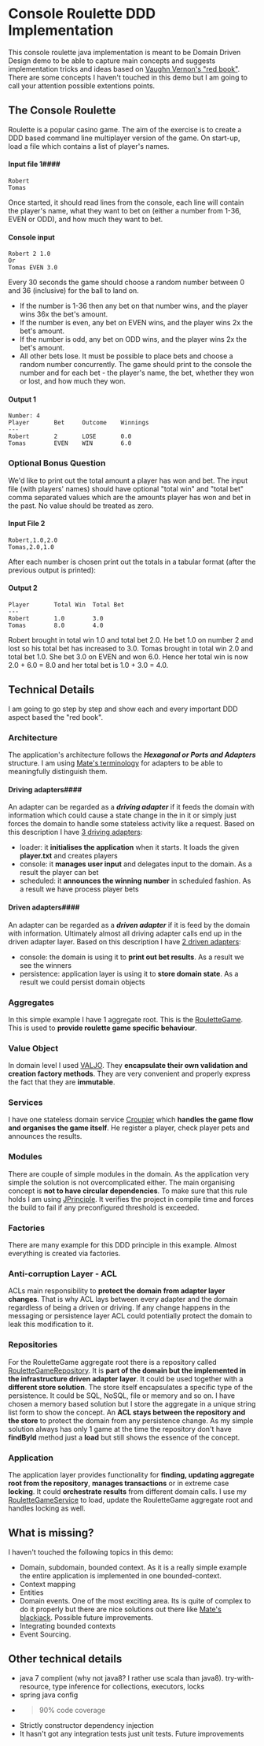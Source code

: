 # Console Roulette DDD Implementation #
This console roulette java implementation is meant to be Domain Driven Design demo to be able to capture main concepts and suggests implementation tricks and ideas based on [Vaughn Vernon's "red book"](http://www.infoq.com/articles/implmenting-domain-driven-design-vaughn-vernon). There are some concepts I haven't touched in this demo but I am going to call your attention possible extentions points.

## The Console Roulette ##
Roulette is a popular casino game. The aim of the exercise is to create a DDD based command line multiplayer version of the game.
On start-up, load a file which contains a list of player's names.
#### Input file 1####
```
Robert
Tomas
```
Once started, it should read lines from the console, each line will contain the player's name, what they want to bet on (either a number from 1-36, EVEN or ODD), and how much they want to bet.
#### Console input ####
```
Robert 2 1.0
Or
Tomas EVEN 3.0
```
Every 30 seconds the game should choose a random number between 0 and 36 (inclusive) for the ball to land on.
- If the number is 1-36 then any bet on that number wins, and the player wins 36x the bet's amount.
- If the number is even, any bet on EVEN wins, and the player wins 2x the bet's amount.
- If the number is odd, any bet on ODD wins, and the player wins 2x the bet's amount.
- All other bets lose.
It must be possible to place bets and choose a random number concurrently.
The game should print to the console the number and for each bet - the player's name, the bet, whether they won or lost, and how much they won.

#### Output 1 ####
```
Number: 4
Player       Bet     Outcome    Winnings
---
Robert       2       LOSE       0.0
Tomas        EVEN    WIN        6.0
```
### Optional Bonus Question ###
We'd like to print out the total amount a player has won and bet. The input file (with players' names) should have optional "total win" and "total bet" comma separated values which are the amounts player has won and bet in the past. No value should be treated as zero.
#### Input File 2 ####
```
Robert,1.0,2.0
Tomas,2.0,1.0
```
After each number is chosen print out the totals in a tabular format (after the previous output is printed):
#### Output 2 ####
```
Player       Total Win  Total Bet
---
Robert       1.0        3.0
Tomas        8.0        4.0
```
Robert brought in total win 1.0 and total bet 2.0. He bet 1.0 on number 2 and lost so his total bet has increased to 3.0.
Tomas brought in total win 2.0 and total bet 1.0. She bet 3.0 on EVEN and won 6.0. Hence her total win is now 2.0 + 6.0 = 8.0 and her total bet is 1.0 + 3.0 = 4.0.

## Technical Details ##
I am going to go step by step and show each and every important DDD aspect based the "red book".

### Architecture ###
The application's architecture follows the ***Hexagonal or Ports and Adapters*** structure. I am using [Mate's terminology](http://tindaloscode.blogspot.co.uk/2013/11/ddd-and-hexagonal-architecture.html) for adapters to be able to meaningfully distinguish them.

#### Driving adapters####
An adapter can be regarded as a ***driving adapter*** if it feeds the domain with information which could cause a state change in the in it or simply just forces the domain to handle some stateless activity like a request.
Based on this description I have [3 driving adapters](src/main/java/org/kaloz/roulette/infrastucture/adapters/driving):
- loader: it **initialises the application** when it starts. It loads the given **player.txt** and creates players
- console: it **manages user input** and delegates input to the domain. As a result the player can bet
- scheduled: it **announces the winning number** in scheduled fashion. As a result we have process player bets

#### Driven adapters####
An adapter can be regarded as a ***driven adapter*** if it is feed by the domain with information. Ultimately almost all driving adapter calls end up in the driven adapter layer.
Based on this description I have [2 driven adapters](src/main/java/org/kaloz/roulette/infrastucture/adapters/driven):
- console: the domain is using it to **print out bet results**. As a result we see the winners
- persistence: application layer is using it to **store domain state**. As a result we could persist domain objects

### Aggregates ###
In this simple example I have 1 aggregate root. This is the [RouletteGame](src/main/java/org/kaloz/roulette/domain/RouletteGame.java). This is used to **provide roulette game specific behaviour**.

### Value Object ###
In domain level I used [VALJO](http://waytothepiratecove.blogspot.co.uk/2015/04/valjos-value-java-object.html). They **encapsulate their own validation and creation factory methods**. They are very convenient and properly express the fact that they are **immutable**.

### Services ###
I have one stateless domain service [Croupier](src/main/java/org/kaloz/roulette/domain/Croupier.java) which **handles the game flow and organises the game itself**. He register a player, check player pets and announces the results.

### Modules ###
There are couple of simple modules in the domain. As the application very simple the solution is not overcomplicated either. The main organising concept is **not to have circular dependencies**. To make sure that this rule holds I am using [JPrinciple](https://github.com/matemagyari/principle/wiki/JPrinciple). It verifies the project in compile time and forces the build to fail if any preconfigured threshold is exceeded.

### Factories ###
There are many example for this DDD principle in this example. Almost everything is created via factories.

### Anti-corruption Layer - ACL ###
ACLs main responsibility to **protect the domain from adapter layer changes**. That is why ACL lays between every adapter and the domain regardless of being a driven or driving. If any change happens in the messaging or persistence layer ACL could potentially protect the domain to leak this modification to it.

### Repositories ###
For the RouletteGame aggregate root there is a repository called [RouletteGameRepository](src/main/java/org/kaloz/roulette/domain/RouletteGameRepository.java). It is **part of the domain but the implemented in the infrastructure driven adapter layer**.
It could be used together with a **different store solution**. The store itself encapsulates a specific type of the persistence. It could be SQL, NoSQL, file or memory and so on. I have chosen a memory based solution but I store the aggregate in a unique string list form to show the concept. An **ACL stays between the repository and the store** to protect the domain from any persistence change.
As my simple solution always has only 1 game at the time the repository don't have **findById** method just a **load** but still shows the essence of the concept.  

### Application ###
The application layer provides functionality for **finding, updating aggregate root from the repository**, **manages transactions** or in extreme case **locking**. It could **orchestrate results** from different domain calls. I use my [RouletteGameService](src/main/java/org/kaloz/roulette/app/RouletteServiceImpl.java) to load, update the RouletteGame aggregate root and handles locking as well.

## What is missing? ##
I haven't touched the following topics in this demo:
- Domain, subdomain, bounded context. As it is a really simple example the entire application is implemented in one bounded-context.
- Context mapping
- Entities
- Domain events. One of the most exciting area. Its is quite of complex to do it properly but there are nice solutions out there like [Mate's blackjack](https://github.com/matemagyari/reference-ddd-blackjack). Possible future improvements.
- Integrating bounded contexts
- Event Sourcing.

## Other technical details ###
- java 7 complient (why not java8? I rather use scala than java8). try-with-resource, type inference for collections, executors, locks
- spring java config
- >90% code coverage
- Strictly constructor dependency injection
- It hasn't got any integration tests just unit tests. Future improvements
